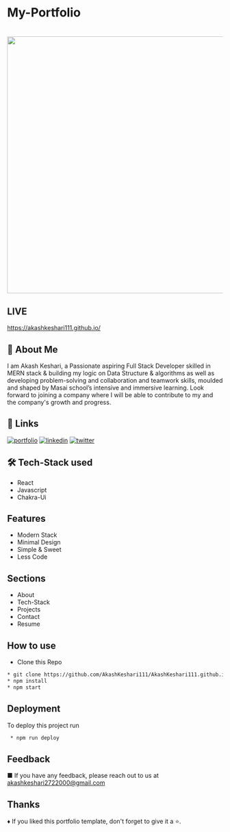 
# My-Portfolio

<h1 align="center"><img width="600px" src="https://lh3.googleusercontent.com/C2E7LfleJ0Efuwr1ToOX30nS1MN24OuOG8mXHy2ZAdnb-N7MtgkmEI8C7e7gK9FrngMsS8BxQViVthg7reD5uib7_T-UxdvGxq-vAHcdzBBY0NUC3ZpqzNyVt-xg3eh1ACm_cC_VvI5NCpD76L5Le1TFJi9F0vERP_ruD3IOUeun5eVprAdqINXFgIWkGNxm34omciCGbM88ooZ_lUazeIeapfXswijfqiQCvVyFYsJhaFcC_CB23lGzHvWYH9bKRZBMEt4W30dvzs0aOS-p6NiUrmuA5jrXweWIi82pvY74njhGucJFrl9j4Z0UM5RGmvCljIuriNtwNw2LzS8psVc8BBT3kA0vDfx3I86QpYrsPS3RvwPlZfr2nXevGzR0BXmrY8CEZ00FyP8Yq68mmAeyUAgO4nsKg-O0ZgS2LOsLFzAlkwzlkdT4R-bW18xaWutVwnKSPMHIxdPLrC6-JQUfN-cR5X_WsoZBuu3-bGHDwx9aOHg1RjJ8BlOxIxNJJtAEfxh2whkXNGQHFwiGQTEyNf3aQ18DKBUy7Pq0Bchig8HmoPkeg7cQlz1eFsDlNrfRdSRl6GqGXjkoOJGsOcJY2eg0f4g5MSMlUOQXeI5Ci3sz1wwT0VLSsh80m7y2qqKt3fBPArY4w0QGrBAnIqgLbOwHphpF9fouEQLCRTBqjUQ3esuj9cPA3P7qd4dIMzkStQqB8_Dco_ikX2BNZBFptdQYiG-A5T14i1oG4JlyZl6-31MsftWnT9l_=w459-h230-no?authuser=0"/></h1>


## LIVE

https://akashkeshari111.github.io/


## 🚀 About Me
I am Akash Keshari, a Passionate aspiring Full Stack Developer skilled in MERN stack & building my logic on Data Structure & algorithms as well as developing problem-solving and collaboration and teamwork skills, moulded and shaped by Masai school’s intensive and immersive learning. Look forward to joining a company where I will be able to contribute to my and the company's growth and progress.


## 🔗 Links
[![portfolio](https://img.shields.io/badge/my_portfolio-000?style=for-the-badge&logo=ko-fi&logoColor=white)](https://akashkeshari111.github.io/)
[![linkedin](https://img.shields.io/badge/linkedin-0A66C2?style=for-the-badge&logo=linkedin&logoColor=white)](https://www.linkedin.com/in/akash111)
[![twitter](https://img.shields.io/badge/twitter-1DA1F2?style=for-the-badge&logo=twitter&logoColor=white)](https://twitter.com/akashkeshari111)


## 🛠 Tech-Stack used
- React
- Javascript
- Chakra-Ui 


## Features

- Modern Stack
- Minimal Design
- Simple & Sweet
- Less Code


## Sections
* About
* Tech-Stack
* Projects
* Contact
* Resume

## How to use
* Clone this Repo
 ```bash
 * git clone https://github.com/AkashKeshari111/AkashKeshari111.github.io.git
 * npm install
 * npm start
```
## Deployment

To deploy this project run

```bash
 * npm run deploy
```
## Feedback

■ If you have any feedback, please reach out to us at akashkeshari2722000@gmail.com


## Thanks

♦ If you liked this portfolio template, don't forget to give it a ⭐.
